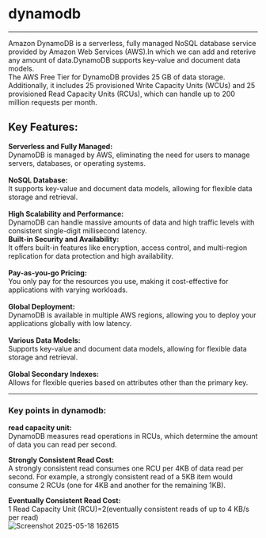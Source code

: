 # dynamodb
------------------------------------------------------------------------
Amazon DynamoDB is a serverless, fully managed NoSQL database service provided by Amazon Web Services (AWS).In which we can add and reterive any amount of data.DynamoDB supports key-value and document data models.<br>
The AWS Free Tier for DynamoDB provides 25 GB of data storage. Additionally, it includes 25 provisioned Write Capacity Units (WCUs) and 25 provisioned Read Capacity Units (RCUs), which can handle up to 200 million requests per month.

Key Features: <br/>
--------------------------------------------------------------------------------------------------------------
**Serverless and Fully Managed:** <br/>
DynamoDB is managed by AWS, eliminating the need for users to manage servers, databases, or operating systems.<br/> 
<br/>
**NoSQL Database:** <br/>
It supports key-value and document data models, allowing for flexible data storage and retrieval. <br/> 
<br/>
**High Scalability and Performance:** <br/>
DynamoDB can handle massive amounts of data and high traffic levels with consistent single-digit millisecond latency.
<br/>
**Built-in Security and Availability:** <br/> 
It offers built-in features like encryption, access control, and multi-region replication for data protection and high availability.<br/>  
**Pay-as-you-go Pricing:** <br/>
You only pay for the resources you use, making it cost-effective for applications with varying workloads.<br/>  
**Global Deployment:** <br/>
DynamoDB is available in multiple AWS regions, allowing you to deploy your applications globally with low latency.<br/>  
**Various Data Models:** <br/> 
Supports key-value and document data models, allowing for flexible data storage and retrieval.<br/>  
**Global Secondary Indexes:**  
Allows for flexible queries based on attributes other than the primary key.<br/>  

-----------------------------------------------------------------------------------------------------------------------------

<h3>Key points in dynamodb:</h3>

**read capacity unit:** <br/>
DynamoDB measures read operations in RCUs, which determine the amount of data you can read per second. <br/>

**Strongly Consistent Read Cost:** <br/>
A strongly consistent read consumes one RCU per 4KB of data read per second. For example, a strongly consistent read of a 5KB item would consume 2 RCUs (one for 4KB and another for the remaining 1KB). <br/>

**Eventually Consistent Read Cost:** <br/>
1 Read Capacity Unit (RCU)=2(eventually consistent reads of up to 4 KB/s per read)
<br/>
![Screenshot 2025-05-18 162615](https://github.com/user-attachments/assets/491046f4-2bcf-4402-9a78-59876190d0a0)
<br/>



